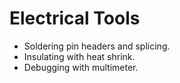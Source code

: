 # Electrical Tools

- Soldering pin headers and splicing.
- Insulating with heat shrink.
- Debugging with multimeter.